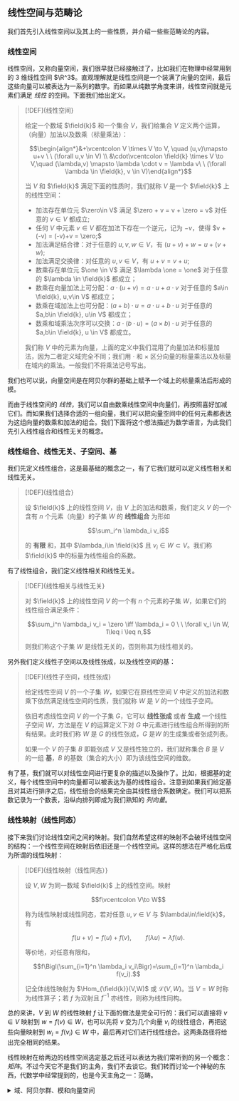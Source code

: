 ## 线性空间与范畴论

我们首先引入线性空间以及其上的一些性质，并介绍一些些范畴论的内容。

### 线性空间

线性空间，又称向量空间，我们很早就已经接触过了，比如我们在物理中经常用到的 $3$ 维线性空间 $\R^3$。直观理解就是线性空间是一个装满了向量的空间，最后这些向量可以被表达为一系列的数字。而如果从纯数学角度来讲，线性空间就是元素们满足 *线性* 的空间。下面我们给出定义。

> [!DEF]{线性空间}
>
> 给定一个数域 $\field{k}$ 和一个集合 $V$，我们给集合 $V$ 定义两个运算，（向量）加法以及数乘（标量乘法）：
>
> $$\begin{align*}&+\vcentcolon V \times V \to V, \quad (u,v)\mapsto u+v \ \  (\forall u,v \in V) \\ &\cdot\vcentcolon \field{k} \times V \to V,\quad (\lambda,v) \mapsto  \lambda \cdot v = \lambda v\ \ (\forall \lambda \in \field{k}, v \in V)\end{align*}$$
> 
> 当 $V$ 和 $\field{k}$ 满足下面的性质时，我们就称 $V$ 是一个 $\field{k}$ 上的线性空间：
> 
> - 加法存在单位元 $\zero\in V$ 满足 $\zero + v = v + \zero = v$ 对任意的 $v \in V$ 都成立;
> - 任何 $V$ 中元素 $v\in V$ 都在加法下存在一个逆元，记为 $-v$，使得 $v + (-v) = (-v)+v = \zero;$
> - 加法满足结合律：对于任意的 $u,v,w\in V$，有 $(u+v)+w = u+(v+w);$
> - 加法满足交换律：对任意的 $u,v\in V$，有 $u+v = v+u;$
> - 数乘存在单位元 $\one \in V$ 满足 $\lambda \one = \one$ 对于任意的 $\lambda \in \field{k}$ 都成立；
> - 数乘在向量加法上可分配：$a\cdot(u+v) = a\cdot u + a\cdot v$ 对于任意的 $a\in \field{k}, u,v\in V$ 都成立；
> - 数乘在域加法上也可分配：$(a+b)\cdot u = a\cdot u + b\cdot u$ 对于任意的 $a,b\in \field{k}, u\in V$ 都成立；
> - 数乘和域乘法次序可以交换：$a\cdot(b\cdot u) = (a\times b)\cdot u$ 对于任意的 $a,b\in \field{k}, u \in V$ 都成立。
>
> 我们称 $V$ 中的元素为向量，上面的定义中我们混用了向量加法和标量加法，因为二者定义域完全不同；我们用 $\cdot$ 和 $\times$ 区分向量的标量乘法以及标量在域内的乘法。一般我们不将乘法记号写出。


我们也可以说，向量空间是在阿贝尔群的基础上赋予一个域上的标量乘法后形成的模。

而由于线性空间的 *线性*，我们可以自由数乘线性空间中向量们，再按照喜好加减它们。而如果我们选择合适的一组向量，我们可以把向量空间中的任何元素都表达为这组向量的数乘和加法的组合。我们下面将这个想法描述为数学语言，为此我们先引入线性组合和线性无关的概念。

### 线性组合、线性无关、子空间、基

我们先定义线性组合，这是最基础的概念之一，有了它我们就可以定义线性相关和线性无关。

> [!DEF]{线性组合}
>
> 设 $\field{k}$ 上的线性空间 $V$，由 $V$ 上的加法和数乘，我们定义 $V$ 的一个含有 $n$ 个元素（向量）的子集 $W$ 的 **线性组合** 为形如 
>
> $$\sum_i^n \lambda_i v_i$$
>
> 的 **有限** 和，其中 $\lambda_i\in \field{k}$ 且 $v_i\in W\subset V$。我们称 $\field{k}$ 中的标量为线性组合的系数。

有了线性组合，我们定义线性相关和线性无关。

> [!DEF]{线性相关与线性无关}
>
> 对 $\field{k}$ 上的线性空间 $V$ 的一个有 $n$ 个元素的子集 $W$，如果它们的线性组合满足条件：
>
> $$\sum_i^n \lambda_i v_i = \zero \iff \lambda_i = 0 \ \ \forall v_i \in W, 1\leq i \leq n,$$
>
> 则我们称这个子集 $W$ 是线性无关的，否则称其为线性相关的。

另外我们定义线性子空间以及线性张成，以及线性空间的基：

> [!DEF]{线性子空间，线性张成}
>
> 给定线性空间 $V$ 的一个子集 $W$，如果它在原线性空间 $V$ 中定义的加法和数乘下依然满足线性空间的性质，我们就称 $W$ 是 $V$ 的一个线性子空间。
>
> 依旧考虑线性空间 $V$ 的一个子集 $G$，它可以 **线性张成** 或者 **生成** 一个线性子空间 $W$，方法是在 $V$ 的运算定义下对 $G$ 中元素进行线性组合所得到的所有结果。此时我们称 $W$ 是 $G$ 的线性张成，$G$ 是$W$ 的生成集或者张成列表。
>
> 如果一个 $V$ 的子集 $B$ 即能张成 $V$ 又是线性独立的，我们就称集合 $B$ 是 $V$ 的一组 **基**，$B$ 的基数（集合的大小）即为该线性空间的维数。

有了基，我们就可以对线性空间进行更复杂的描述以及操作了。比如，根据基的定义，每个线性空间中的向量都可以被表达为基的线性组合。注意到如果我们给定基且对其进行排序之后，线性组合的结果完全由其线性组合系数确定。我们可以把系数记录为一个数表，沿纵向排列即成为我们熟知的 *列向量*。

### 线性映射（线性同态）

接下来我们讨论线性空间之间的映射。我们自然希望这样的映射不会破坏线性空间的结构：一个线性空间在映射后依旧还是一个线性空间。这样的想法在严格化后成为所谓的线性映射：

> [!DEF]{线性映射（线性同态）}
>
> 设 $V,W$ 为同一数域 $\field{k}$ 上的线性空间。映射
> 
> $$f\vcentcolon V\to W$$
> 
> 称为线性映射或线性同态，若对任意 $u,v\in V$ 与 $\lambda\in\field{k}$，有
> 
> $$f(u+v)=f(u)+f(v),\qquad f(\lambda u)=\lambda f(u).$$
> 
> 等价地，对任意有限和，
> 
> $$f\Bigl(\sum_{i=1}^n \lambda_i v_i\Bigr)=\sum_{i=1}^n \lambda_i f(v_i).$$
> 
> 记全体线性映射为 $\Hom_{\field{k}}(V,W)$ 或 $\mathcal{L}(V,W)$。当 $V=W$ 时称为线性算子；若 $f$ 为双射且 $f^{-1}$ 亦线性，则称为线性同构。

总的来讲，$V$ 到 $W$ 的线性映射 $f$ 让下面的做法是完全可行的：我们可以直接将 $v\in V$ 映射到 $w = f(v) \in W$，也可以先将 $v$ 变为几个向量 $v_i$ 的线性组合，再把这些向量映射到 $w_i = f(v_i) \in W$ 中，最后再对它们进行线性组合。这两条路径将给出完全相同的结果。

线性映射在给两边的线性空间选定基之后还可以表达为我们常听到的另一个概念：*矩阵*。不过今天它不是我们的主角，我们不去谈它。我们转而讨论一个神秘的东西，代数学中经常提到的，也是今天主角之一：范畴。

<details><summary>域、阿贝尔群、模和向量空间</summary>

我们在这里补充阿贝尔群、域和模它们的定义，以便了解向量空间是什么。首先是阿贝尔群：

> [!DEF]{阿贝尔群（交换群）}
>
> 给定集合 $G$，配备二元运算（称之为加法）
>
> $$+\vcentcolon G\times G\to G, \quad (a,b)\mapsto a+b\ \ (\forall a,b\in G).$$
>
> 若满足以下条件，则称 $(G,+)$ 为阿贝尔群：
>
> - 存在加法单位元 $0\in G$，对任意 $a\in G$，有 $0+a=a+0=a$；
> - 对任意 $a\in G$，存在加法逆元 $-a\in G$，使得 $a+(-a)=(-a)+a=0$；
> - 结合律：对任意 $a,b,c\in G$，有 $(a+b)+c=a+(b+c)$；
> - 交换律：对任意 $a,b\in G$，有 $a+b=b+a$。

由此可以看出，我们给线性空间定义的前四条规则确实让 $V$ 在向量加法下形成一个阿贝尔群。值得一提的是，若去掉交换律，则成为一般的群，此时不用加法表示群内的运算，而使用乘法。而如果我们把两个阿贝尔群 “套” 在一起，就形成了域：

> [!DEF]{域}
>
> 给定集合 $\field{k}$，配备两种二元运算（分别称为加法和乘法）：
>
> $$+\vcentcolon \field{k}\times\field{k}\to\field{k},\quad \times\vcentcolon \field{k}\times\field{k}\to\field{k}.$$
>
> 若满足以下条件，则称 $(\field{k},+,\times)$ 为一个域：
>
> - $(\field{k},+)$ 构成阿贝尔群，记加法单位元为 $0$，元素 $a$ 的加法逆元为 $-a$；
> - $(\field{k}\setminus\{0\},\times)$ 构成阿贝尔群，乘法单位元记为 $1$，且 $1\neq 0$；
> - 乘法对加法分配：对任意 $a,b,c\in\field{k}$，
>   $a\times(b+c)=a\times b+a\times c$ 且 $(a+b)\times c=a\times c+b\times c$。
>
> 我们通常省略乘法记号 $\times$，直接记作 $ab$。

可以看到，我们只需要给一个集合上定义大家都有的加法以及挖掉 $0$ 之后的乘法，让它们都是交换的，且乘法可以分配进加法，就形成了一个域。最常见的数域有有理数域 $\field{Q}$，实数域 $\field{R}$，复数域 $\field{C}$ 等。另外值得一提的是，如果我们去掉域乘法中的交换律和可逆元（即乘法不可以交换次序，且一个元素在乘法下不一定可逆），我们就得到了环：

> [!DEF]{环}
>
> 给定集合 $R$，配备二元运算（加法与乘法）
>
> $$+\vcentcolon R\times R\to R,\qquad \times\vcentcolon R\times R\to R.$$
>
> 若满足以下条件，则称 $(R,+,\times)$ 为带幺结合环（简称环）：
>
> - $(R,+)$ 是阿贝尔群，记加法单位元为 $0$，元素 $a$ 的加法逆元为 $-a$；
> - 乘法结合且存在单位元 $1_R$：对任意 $a,b,c\in R$，有 $(ab)c=a(bc)$，且 $1_Ra=a1_R=a$；
> - 分配律：对任意 $a,b,c\in R$，有 $a(b+c)=ab+ac$ 且 $(a+b)c=ac+bc$。
>
> 通常约定 $1_R\neq 0$。若乘法交换，则称为交换环；若每个非零元在乘法下可逆，则为除环；既交换且每个非零元可逆即为域。

有了环，我们就可以定义模了：

> [!DEF]{模}
>
> 给定带幺结合环 $R$ 与集合 $M$，定义加法与标量乘法：
>
> $$+\vcentcolon M\times M\to M,\qquad \cdot\vcentcolon R\times M\to M,\ (r,u)\mapsto r\cdot u.$$
>
> 若满足以下条件，则称 $M$ 是一个左 $R$-模：
>
> - $(M,+)$ 是阿贝尔群，记加法单位元为 $0$；
> - 分配律（对 $M$ 的加法）：对任意 $r\in R,\,u,v\in M$，有 $r\cdot(u+v)=r\cdot u+r\cdot v$；
> - 分配律（对 $R$ 的加法）：对任意 $r,s\in R,\,u\in M$，有 $(r+s)\cdot u=r\cdot u+s\cdot u$；
> - 相容性：对任意 $r,s\in R,\,u\in M$，有 $(rs)\cdot u=r\cdot(s\cdot u)$；
> - 单位元作用：对任意 $u\in M$，有 $1_R\cdot u=u$。
>
> 若上面的标量乘法中 $r\in R$ 是从右侧作用在 $u\in M$ 的，保持其他性质不变，我们就称它为一个右 $R$ 模。当 $R$ 是一个交换环的时候，左模和右模是一样的；当 $R$ 是域时，$R$-模即为我们熟悉的向量空间。

可以看到，模就是向量空间的一个推广，它不再要求 “标量” 是域中元素，而是一个环里的元素。

</details>